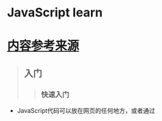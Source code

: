 # JavaScript learn
# [内容参考来源](https://www.liaoxuefeng.com/wiki/001434446689867b27157e896e74d51a89c25cc8b43bdb3000/00143449917624134f5c4695b524e81a581ab5a222b05ec000)
>## 入门
>>### 快速入门
+ JavaScript代码可以放在网页的任何地方，或者通过<script>标签的src引用至html中，同一个页面可以引用多个JavaScript文件，按照引用顺序执行JavaScript文件。
+ 编译器:vscode、sublime、notepad++（仅window平台），不推荐使用记事本或者word编写。
+ 浏览器运行JavaScript需要依托与页面
+ 以谷歌浏览器为例，随便打开一个网页，然后点击菜单“查看(View)”-“开发者(Developer)”-“开发者工具(Developer Tools)”。先点击“控制台(Console)“，在这个面板里可以直接输入JavaScript代码，按回车后执行。例如输入console.log(2333);即为控制台输入2333。
>>### 基本语法
+ 语法与java类似，语句结束添加“;”，但是也不是强制要求添加。浏览器引擎在执行JavaScript代码的时候会自动补上“；”
+ 缩进不是JavaScript语法要求必须的，但缩进有助于我们理解代码的层次
+ 以"//"开头直到行末的字符被视为行注释，注释是给开发人员看到，JavaScript引擎会自动忽略。或者多行注释则采用“/\*XXXX\*/”
+ javaScript严格区分大小写
>>### 数据类型
+ Number:JavaScript不区分整数和浮点数，统一用Number表示。例如1123；0.255；1.235e3；-55；NaN；Infinity；Number可以直接进行四则运算。
+ 字符串:使用单引号（“''”）或者双引号(“""”)包裹。"asd"内容为a，s，d三个字符。
+ 布尔值:布尔值和布尔代数的表示完全一致，一个布尔值只有true、false两种值，要么是true，要么是false，可以直接用true、false表示布尔值。运算包括比较运算，与或非运算。比较运算中== 和=== 相区别，==只是比较值相等，===则还需要比较类型相等。
+ null:null表示一个“空”的值，它和0以及空字符串''不同，0是一个数值，''表示长度为0的字符串，而null表示“空”。
+ undefined: undefined表示值未定义
+ 数组:数组是一组按顺序排列的集合，集合的每个值称为元素。数组用[]表示，元素之间用,分隔。例如new Array(1,2,3)。索引从0开始。完整示例 var arr = [1, 2, 3.14, 'Hello', null, true];
arr[0]; // 返回索引为0的元素，即1
arr[5]; // 返回索引为5的元素，即true
arr[6]; // 索引超出了范围，返回undefined
+ 对象:JavaScript的对象是一组由键-值组成的无序集合，var person = {name: 'Bob', age: 20,tags: ['js', 'web', 'mobile'], city: 'Beijing',hasCar: true,zipcode: null};JavaScript对象的键都是字符串类型，值可以是任意数据类。获取则通过类似person.name获取，person.name值为‘Bob’
>>### 变量
+ 变量的概念基本上和初中代数的方程变量是一致的，只是在计算机程序中，变量不仅可以是数字，还可以是任意数据类型；变量在JavaScript中就是用一个变量名表示，变量名是大小写英文、数字、$和_的组合，且不能用数字开头。变量名也不能是JavaScript的关键字（尽量不要使用中文）
+ strict模式: JavaScript在设计之初，为了方便初学者学习，并不强制要求用var申明变量。这个设计错误带来了严重的后果：如果一个变量没有通过var申明就被使用，那么该变量就自动被申明为全局变量：在JavaScript文件头部书写'use strict';即为启用该模式。在strict模式下运行的JavaScript代码，强制通过var申明变量，未使用var申明变量就使用的，将导致运行错误。
>>字符串
+ 可以通过+号对多个字符串进行拼接。
+ 可以通过类数组操作获取字符串长度和每个位置的字符。
+ toUpperCase-转换为大写；toLowerCase-转换为小写；indexOf-搜索指定字符串出现的位置；substring-返回指定索引区间的子串
>>数组
+ indexOf-与String类似，Array也可以通过indexOf()来搜索一个指定的元素的位置
+ slice-对应String的substring()版本，它截取Array的部分元素，然后返回一个新的Array（不会破坏原有数组）。第一个参数为起始索引，第二个参数为结束索引（不包括结束索引），如果没有第二个参数，则默认到最后索引。如果不写任何参数，则完全获取截取，相当与复制
+ push和pop-push()向Array的末尾添加若干元素，pop()则把Array的最后一个元素删除掉。会破坏原有数组。
+ unshift和shift
+ sort-sort()可以对当前Array进行排序，它会直接修改当前Array的元素位置，直接调用时，按照默认顺序排序。会破坏原有数组
+ reverse-将内部元素反转。会破坏原有数组
+ splice-splice()方法是修改Array的“万能方法”，它可以从指定的索引开始删除若干元素，然后再从该位置添加若干元素：
>>>1. var arr = ['Microsoft', 'Apple', 'Yahoo', 'AOL', 'Excite', 'Oracle'];
// 从索引2开始删除3个元素,然后再添加两个元素:
>>>2. arr.splice(2, 3, 'Google', 'Facebook'); // 返回删除的元素 ['Yahoo', 'AOL', 'Excite']
>>>3. arr; // ['Microsoft', 'Apple', 'Google', 'Facebook', 'Oracle']
// 只删除,不添加:
>>>4. arr.splice(2, 2); // ['Google', 'Facebook']
>>>5. arr; // ['Microsoft', 'Apple', 'Oracle']
// 只添加,不删除:
>>>6. arr.splice(2, 0, 'Google', 'Facebook'); // 返回[],因为没有删除任何元素
>>>7. arr; // ['Microsoft', 'Apple', 'Google', 'Facebook', 'Oracle']
